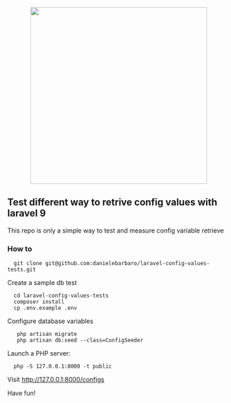 <p align="center"><a href="https://laravel.com" target="_blank"><img src="https://raw.githubusercontent.com/laravel/art/master/logo-lockup/5%20SVG/2%20CMYK/1%20Full%20Color/laravel-logolockup-cmyk-red.svg" width="400"></a></p>

## Test different way to retrive config values with laravel 9

This repo is only a simple way to test and measure config variable retrieve

### How to

```shell
  git clone git@github.com:danielebarbaro/laravel-config-values-tests.git
```

Create a sample db test

```shell
  cd laravel-config-values-tests
  composer install
  cp .env.example .env
```

Configure database variables

```shell
   php artisan migrate
   php artisan db:seed --class=ConfigSeeder
```

Launch a PHP server:
```shell
  php -S 127.0.0.1:8000 -t public
```

Visit http://127.0.0.1:8000/configs

Have fun!

